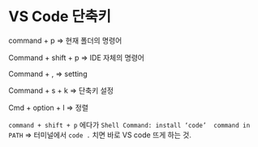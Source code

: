 # VS Code 단축키
command + p
=> 현재 폴더의 명령어

Command + shift + p
=> IDE 자체의 명령어

Command + ,
=> setting

Command + s + k
=> 단축키 설정

Cmd + option + l
=> 정렬


`command + shift + p` 에다가 
`Shell Command: install ‘code’  command in PATH` 
=> 터미널에서 `code .` 치면 바로 VS code 뜨게 하는 것.

